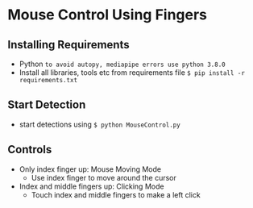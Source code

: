 # Mouse Control Using Fingers

## Installing Requirements
 - Python `to avoid autopy, mediapipe errors use python 3.8.0`
 - Install all libraries, tools etc from requirements file `$ pip install -r requirements.txt`

## Start Detection
 - start detections using `$ python MouseControl.py`

## Controls
  - Only index finger up: Mouse Moving Mode
 	  - Use index finger to move around the cursor
  - Index and middle fingers up: Clicking Mode
 	  - Touch index and middle fingers to make a left click 